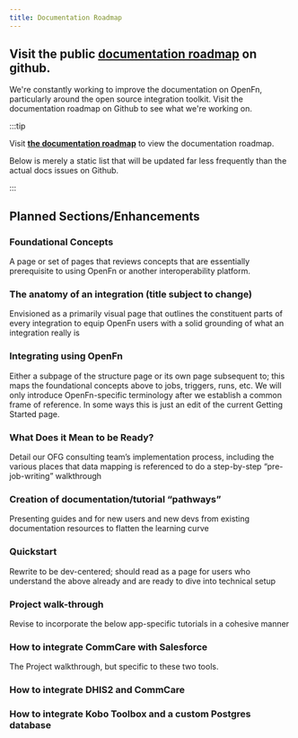 ```yaml
---
title: Documentation Roadmap
---
```


## Visit the public [documentation roadmap](https://github.com/orgs/OpenFn/projects/1?card_filter_query=repo%3Aopenfn%2Fdocs) on github.

We're constantly working to improve the documentation on OpenFn, particularly
around the open source integration toolkit. Visit the documentation roadmap on
Github to see what we're working on.

:::tip

Visit
[**the documentation roadmap**](https://github.com/orgs/OpenFn/projects/1?card_filter_query=repo%3Aopenfn%2Fdocs)
to view the documentation roadmap.

Below is merely a static list that will be updated far less frequently than the
actual docs issues on Github.

:::

## Planned Sections/Enhancements

### Foundational Concepts

A page or set of pages that reviews concepts that are essentially prerequisite
to using OpenFn or another interoperability platform.

### The anatomy of an integration (title subject to change)

Envisioned as a primarily visual page that outlines the constituent parts of
every integration to equip OpenFn users with a solid grounding of what an
integration really is

### Integrating using OpenFn

Either a subpage of the structure page or its own page subsequent to; this maps
the foundational concepts above to jobs, triggers, runs, etc. We will only
introduce OpenFn-specific terminology after we establish a common frame of
reference. In some ways this is just an edit of the current Getting Started
page.

### What Does it Mean to be Ready?

Detail our OFG consulting team’s implementation process, including the various
places that data mapping is referenced to do a step-by-step “pre-job-writing”
walkthrough

### Creation of documentation/tutorial “pathways”

Presenting guides and for new users and new devs from existing documentation
resources to flatten the learning curve

### Quickstart

Rewrite to be dev-centered; should read as a page for users who understand the
above already and are ready to dive into technical setup

### Project walk-through

Revise to incorporate the below app-specific tutorials in a cohesive manner

### How to integrate CommCare with Salesforce

The Project walkthrough, but specific to these two tools.

### How to integrate DHIS2 and CommCare

### How to integrate Kobo Toolbox and a custom Postgres database
